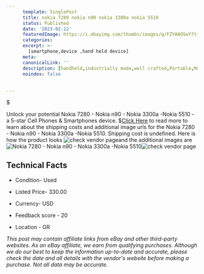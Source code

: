 ```yaml
---
      template: SinglePost
      title: nokia 7280 nokia n90 nokia 3300a nokia 5510
      status: Published
      date: '2023-02-12'
      featuredImage: https://i.ebayimg.com/thumbs/images/g/FZYAAOSwY7tjszr3/s-l225.jpg
      categories: 
      excerpt: >-
        [smartphone,device ,hand held device]
      meta:
      canonicalLink: ''
      description: [handheld,industrially made,well crafted,Portable,Mobile,Compact,Convenient,Lightweight,Maneuverable,Man-portable,Miniature,Carriable,Hand-held,Light,Holdable,Transportable,Mobile device,Pocket-sized,On-the-go,Wireless,Cordless,Compact size,Convenient size, smartphone,device ,hand held device]
      noindex: false
      
        
---
```

$

Unlock your potential Nokia 7280 - Nokia n90 - Nokia 3300a -Nokia 5510 - a 5-star Cell Phones & Smartphones device.
$[Click Here](https://www.ebay.com/itm/385328855499?hash=item59b763b9cb%3Ag%3AFZYAAOSwY7tjszr3&mkevt=1&mkcid=1&mkrid=711-53200-19255-0&campid=%253CePNCampaignId%253E&customid=%253CreferenceId%253E&toolid=10049) to read more to learn about the shipping costs and additional image urls for the Nokia 7280 - Nokia n90 - Nokia 3300a -Nokia 5510. Shipping cost is undefined. Here is how the product looks ![check vendor page](https://i.ebayimg.com/thumbs/images/g/FZYAAOSwY7tjszr3/s-l225.jpg)and the additional images are![Nokia 7280 - Nokia n90 - Nokia 3300a -Nokia 5510](https://i.ebayimg.com/images/g/FZYAAOSwY7tjszr3/s-l1600.jpg)![check vendor page](https://origin-galleryplus.ebayimg.com/ws/web/385328855499_2_0_1/225x225.jpg,https://origin-galleryplus.ebayimg.com/ws/web/385328855499_3_0_1/225x225.jpg,https://origin-galleryplus.ebayimg.com/ws/web/385328855499_4_0_1/225x225.jpg,https://origin-galleryplus.ebayimg.com/ws/web/385328855499_5_0_1/225x225.jpg,https://origin-galleryplus.ebayimg.com/ws/web/385328855499_6_0_1/225x225.jpg,https://origin-galleryplus.ebayimg.com/ws/web/385328855499_7_0_1/225x225.jpg,https://origin-galleryplus.ebayimg.com/ws/web/385328855499_8_0_1/225x225.jpg,https://origin-galleryplus.ebayimg.com/ws/web/385328855499_9_0_1/225x225.jpg,https://origin-galleryplus.ebayimg.com/ws/web/385328855499_10_0_1/225x225.jpg,https://origin-galleryplus.ebayimg.com/ws/web/385328855499_11_0_1/225x225.jpg,https://origin-galleryplus.ebayimg.com/ws/web/385328855499_12_0_1/225x225.jpg)



 ## Technical Facts 



     
      

 - Condition- Used 


      

 - Listed Price- 330.00 


      

 - Currency- USD 


      

 - Feedback score - 20 


      

 - Location - GR 


      
      

 *_This post may contain affiliate links from eBay and other third-party websites. As an eBay affiliate, we earn from qualifying purchases. Although we do our best to keep the information up-to-date and accurate, please check the date and all details with the vendor's website before making a purchase. Not all data may be accurate._*






